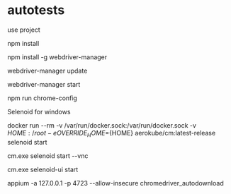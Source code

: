 # autotests
use project

npm install

npm install -g webdriver-manager

webdriver-manager update

webdriver-manager start

npm run chrome-config



Selenoid for windows

docker run --rm -v /var/run/docker.sock:/var/run/docker.sock -v ${HOME}:/root -e OVERRIDE_HOME=${HOME} aerokube/cm:latest-release selenoid start

cm.exe selenoid start --vnc

cm.exe selenoid-ui start


appium -a 127.0.0.1 -p 4723 --allow-insecure chromedriver_autodownload
